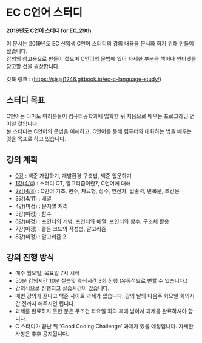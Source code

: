 # EC C언어 스터디

**2019년도 C언어 스터디 for EC_29th**

이 문서는 2019년도 EC 신입생 C언어 스터디의 강의 내용을 문서화 하기 위해 만들어 졌습니다.  
강의의 참고용으로 만들어 졌으며 C언어의 문법에 있어 자세한 부분은 책이나 인터넷을 참고할 것을 권장합니다.

깃북 링크 : (https://sjsjsj1246.gitbook.io/ec-c-language-study/)

## 스터디 목표

C언어는 아마도 여러분들이 컴퓨터공학과에 입학한 뒤 처음으로 배우는 프로그래밍 언어일 것입니다.  
본 스터디는 C언어의 문법을 이해하고, C언어를 통해 컴퓨터와 대화하는 법을 배우는 것을 목표로 하고 있습니다.

## 강의 계획

* [0강](/lesson_0.md)       : 백준 가입하기, 개발환경 구축법, 백준 입문하기
* [1강(4/4)](/lesson_1.md)  : 스터디 OT, 알고리즘이란?, C언어에 대해
* [2강(4/8)](/lesson_2.md)  : C언어 기초, 변수, 자료형, 상수, 연산자, 입출력, 반복문, 조건문
* 3강(4/11) : 배열
* 4강(미정) : 문자열 처리
* 5강(미정) : 함수
* 6강(미정) : 포인터의 개념, 포인터와 배열, 포인터와 함수, 구조체 활용
* 7강(미정) : 좋은 코드의 작성법, 알고리즘
* 8강(미정) : 알고리즘 2

## 강의 진행 방식

* 매주 월요일, 목요일 7시 시작
* 50분 강의시간 10분 실습및 휴식시간 3회 진행 (유동적으로 변할 수 있습니다.)
* 강의식으로 진행되고 실습시간이 있습니다.
* 매번 강의가 끝나고 백준 사이트 과제가 있습니다. 강의 날의 다음주 화요일 회의시간 전까지 해주시면 됩니다.
* 과제를 완료하지 못한 분은 무조건 화요일 회의 후에 남아서 과제를 완료하셔야 합니다.
* C 스터디가 끝난 뒤 'Good Coding Challenge' 과제가 있을 예정입니다. 자세한 사항은 추후 공지됩니다.

